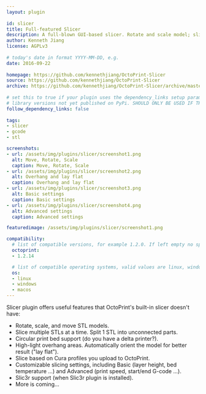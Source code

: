 ```yaml
---
layout: plugin
    
id: slicer
title: Full-featured Slicer
description: A full-blown GUI-based slicer. Rotate and scale model; slice multiple STL files at a time; set layer height and other slicing settings.
author: Kenneth Jiang
license: AGPLv3
    
# today's date in format YYYY-MM-DD, e.g.
date: 2016-09-22
    
homepage: https://github.com/kennethjiang/OctoPrint-Slicer
source: https://github.com/kennethjiang/OctoPrint-Slicer
archive: https://github.com/kennethjiang/OctoPrint-Slicer/archive/master.zip
    
# set this to true if your plugin uses the dependency_links setup parameter to include
# library versions not yet published on PyPi. SHOULD ONLY BE USED IF THERE IS NO OTHER OPTION!
follow_dependency_links: false
    
tags:
- slicer
- gcode
- stl

screenshots: 
- url: /assets/img/plugins/slicer/screenshot1.png
  alt: Move, Rotate, Scale
  caption: Move, Rotate, Scale
- url: /assets/img/plugins/slicer/screenshot2.png
  alt: Overhang and lay flat
  caption: Overhang and lay flat
- url: /assets/img/plugins/slicer/screenshot3.png
  alt: Basic settings
  caption: Basic settings
- url: /assets/img/plugins/slicer/screenshot4.png
  alt: Advanced settings
  caption: Advanced settings

featuredimage: /assets/img/plugins/slicer/screenshot1.png

compatibility:
  # list of compatible versions, for example 1.2.0. If left empty no specific version requirement will be assumed
  octoprint:
  - 1.2.14

  # list of compatible operating systems, valid values are linux, windows, macos, leaving empty defaults to all
  os:
  - linux
  - windows
  - macos
---
```


Slicer plugin offers useful features that OctoPrint's built-in slicer doesn't have:

- Rotate, scale, and move STL models.
- Slice multiple STLs at a time. Split 1 STL into unconnected parts.
- Circular print bed support (do you have a delta printer?).
- High-light overhang areas. Automatically orient the model for better result ("lay flat").
- Slice based on Cura profiles you upload to OctoPrint.
- Customizable slicing settings, including Basic (layer height, bed temperature ...) and Advanced (print speed, start/end G-code ...).
- Slic3r support (when Slic3r plugin is installed).
- More is coming...

